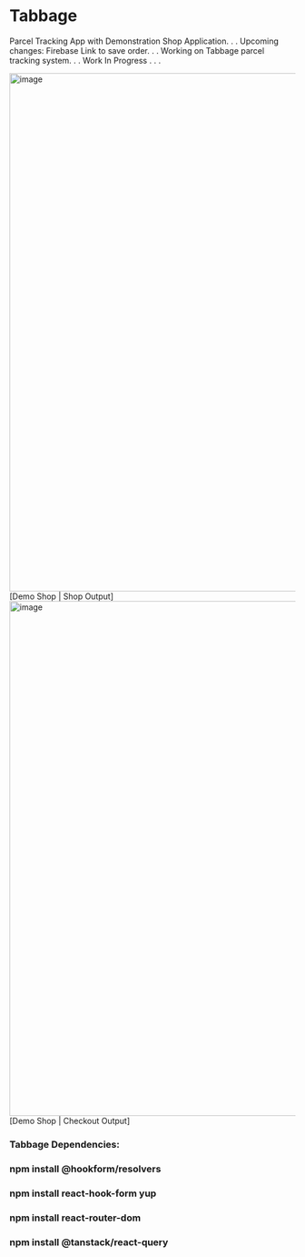 # Tabbage
Parcel Tracking App with Demonstration Shop Application. . .
Upcoming changes: Firebase Link to save order. . . Working on Tabbage parcel tracking system. . .
Work In Progress . . .


<img width="911" alt="image" src="https://user-images.githubusercontent.com/105687297/217552809-6aa7d5a2-a8bd-44eb-81c7-4dc7201d264c.png">
[Demo Shop | Shop Output]

<img width="905" alt="image" src="https://user-images.githubusercontent.com/105687297/217553159-c02b252e-497c-4eb4-b323-d40e96901622.png">
[Demo Shop | Checkout Output]

### Tabbage Dependencies:
### npm install @hookform/resolvers
### npm install react-hook-form yup
### npm install react-router-dom
### npm install @tanstack/react-query

